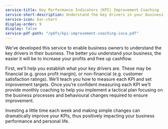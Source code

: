 ```yaml
---
service-title: Key Performance Indicators (KPI) Improvement Coaching
service-short-description: Understand the key drivers in your business.
service-icon: bar-chart
display-order: 9
display: false
service-pdf-path: "/pdfs/kpi-improvement-coaching-ioca.pdf"
---
```

We’ve developed this service to enable business owners to understand the key drivers in their business.  The better you understand your business, the easier it will be to increase your profits and free up cashflow.

First, we’ll help you establish what your key drivers are.  These may be financial (e.g. gross profit margin), or non-financial (e.g. customer satisfaction ratings).  We’ll teach you how to measure each KPI and set improvement targets.  Once you’re confident measuring each KPI we’ll provide monthly coaching to help you implement a tactical plan focusing on the business processes and behavioural changes required to ensure improvement.

Investing a little time each week and making simple changes can dramatically improve your KPIs, thus positively impacting your business performance and personal life.
